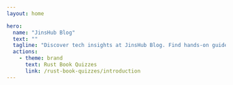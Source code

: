```yaml
---
layout: home

hero:
  name: "JinsHub Blog"
  text: ""
  tagline: "Discover tech insights at JinsHub Blog. Find hands-on guides and in-depth tech details."
  actions:
    - theme: brand
      text: Rust Book Quizzes
      link: /rust-book-quizzes/introduction
---
```


